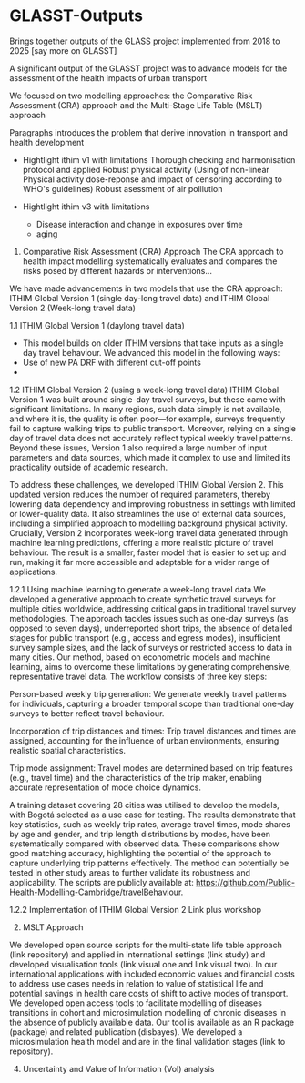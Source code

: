 # GLASST-Outputs
Brings together outputs of the GLASS project implemented from 2018 to 2025 [say more on GLASST]

A significant output of the GLASST project was to advance models for the assessment of the health impacts of urban transport

We focused on two modelling approaches: the Comparative Risk Assessment (CRA) approach and the Multi-Stage Life Table (MSLT) approach

Paragraphs introduces the problem that derive innovation in transport and health development
- Hightlight ithim v1 with limitations
  Thorough checking and harmonisation protocol and applied
  Robust physical activity (Using of non-linear Physical activity dose-reponse and impact of censoring according to WHO's guidelines)
  Robust asessment of air polllution  
  
- Hightlight ithim v3 with limitations
  - Disease interaction and change in exposures over time
  - aging

1. Comparative Risk Assessment (CRA) Approach
The CRA approach to health impact modelling systematically evaluates and compares the risks posed by different hazards or interventions...

We have made advancements in two models that use the CRA approach: ITHIM Global Version 1 (single day-long travel data) and ITHIM Global Version 2 (Week-long travel data)

1.1 ITHIM Global Version 1 (daylong travel data)
- This model builds on older ITHIM versions that take inputs as a single day travel behaviour. We advanced this model in the following ways:
 - Use of new PA DRF with different cut-off points 
 - 
	
1.2 ITHIM Global Version 2 (using a week-long travel data)
ITHIM Global Version 1 was built around single-day travel surveys, but these came with significant limitations. In many regions, such data simply is not available, and where it is, the quality is often poor—for example, surveys frequently fail to capture walking trips to public transport. Moreover, relying on a single day of travel data does not accurately reflect typical weekly travel patterns. Beyond these issues, Version 1 also required a large number of input parameters and data sources, which made it complex to use and limited its practicality outside of academic research.

To address these challenges, we developed ITHIM Global Version 2. This updated version reduces the number of required parameters, thereby lowering data dependency and improving robustness in settings with limited or lower-quality data. It also streamlines the use of external data sources, including a simplified approach to modelling background physical activity. Crucially, Version 2 incorporates week-long travel data generated through machine learning predictions, offering a more realistic picture of travel behaviour. The result is a smaller, faster model that is easier to set up and run, making it far more accessible and adaptable for a wider range of applications.

1.2.1 Using machine learning to generate a week-long travel data
We developed a generative approach to create synthetic travel surveys for multiple cities worldwide, addressing critical gaps in traditional travel survey methodologies. The approach tackles issues such as one-day surveys (as opposed to seven days), underreported short trips, the absence of detailed stages for public transport (e.g., access and egress modes), insufficient survey sample sizes, and the lack of surveys or restricted access to data in many cities. Our method, based on econometric models and machine learning, aims to overcome these limitations by generating comprehensive, representative travel data. The workflow consists of three key steps: 

Person-based weekly trip generation: We generate weekly travel patterns for individuals, capturing a broader temporal scope than traditional one-day surveys to better reflect travel behaviour. 

Incorporation of trip distances and times: Trip travel distances and times are assigned, accounting for the influence of urban environments, ensuring realistic spatial characteristics. 

Trip mode assignment: Travel modes are determined based on trip features (e.g., travel time) and the characteristics of the trip maker, enabling accurate representation of mode choice dynamics. 

A training dataset covering 28 cities was utilised to develop the models, with Bogotá selected as a use case for testing. The results demonstrate that key statistics, such as weekly trip rates, average travel times, mode shares by age and gender, and trip length distributions by modes, have been systematically compared with observed data. These comparisons show good matching accuracy, highlighting the potential of the approach to capture underlying trip patterns effectively. The method can potentially be tested in other study areas to further validate its robustness and applicability. The scripts are publicly available at: https://github.com/Public-Health-Modelling-Cambridge/travelBehaviour.  

1.2.2 Implementation of ITHIM Global Version 2
Link plus workshop

2. MSLT Approach

We developed open source scripts for the multi-state life table approach (link repository) and applied in international settings (link study) and developed visualisation tools (link visual one and link visual two). In our international applications with included economic values and financial costs to address use cases needs in relation to value of statistical life and potential savings in health care costs of shift to active modes of transport. We developed open access tools to facilitate modelling of diseases transitions in cohort and microsimulation modelling of chronic diseases in the absence of publicly available data. Our tool is available as an R package (package) and related publication (disbayes). We developed a microsimulation health model and are in the final validation stages (link to repository).  

4. Uncertainty and Value of Information (VoI) analysis
